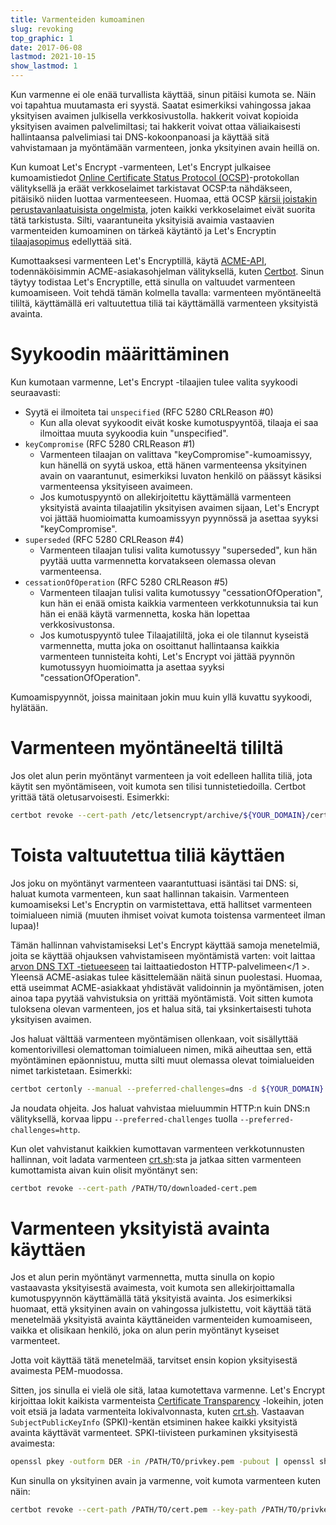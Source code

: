 ```yaml
---
title: Varmenteiden kumoaminen
slug: revoking
top_graphic: 1
date: 2017-06-08
lastmod: 2021-10-15
show_lastmod: 1
---
```



Kun varmenne ei ole enää turvallista käyttää, sinun pitäisi kumota se. Näin voi tapahtua muutamasta eri syystä. Saatat esimerkiksi vahingossa jakaa yksityisen avaimen julkisella verkkosivustolla. hakkerit voivat kopioida yksityisen avaimen palvelimiltasi; tai hakkerit voivat ottaa väliaikaisesti hallintaansa palvelimiasi tai DNS-kokoonpanoasi ja käyttää sitä vahvistamaan ja myöntämään varmenteen, jonka yksityinen avain heillä on.

Kun kumoat Let's Encrypt -varmenteen, Let's Encrypt julkaisee kumoamistiedot [Online Certificate Status Protocol (OCSP)](https://en.wikipedia.org/wiki/Online_Certificate_Status_Protocol)-protokollan välityksellä ja eräät verkkoselaimet tarkistavat OCSP:ta nähdäkseen, pitäisikö niiden luottaa varmenteeseen. Huomaa, että OCSP [kärsii joistakin perustavanlaatuisista ongelmista](https://www.imperialviolet.org/2011/03/18/revocation.html), joten kaikki verkkoselaimet eivät suorita tätä tarkistusta. Silti, vaarantuneita yksityisiä avaimia vastaavien varmenteiden kumoaminen on tärkeä käytäntö ja Let's Encryptin [tilaajasopimus](/repository) edellyttää sitä.

Kumottaaksesi varmenteen Let's Encryptillä, käytä [ACME-API](https://github.com/letsencrypt/boulder/blob/master/docs/acme-divergences.md), todennäköisimmin ACME-asiakasohjelman välityksellä, kuten [Certbot](https://certbot.eff.org/). Sinun täytyy todistaa Let's Encryptille, että sinulla on valtuudet varmenteen kumoamiseen. Voit tehdä tämän kolmella tavalla: varmenteen myöntäneeltä tililtä, käyttämällä eri valtuutettua tiliä tai käyttämällä varmenteen yksityistä avainta.

# Syykoodin määrittäminen

Kun kumotaan varmenne, Let's Encrypt -tilaajien tulee valita syykoodi seuraavasti:

* Syytä ei ilmoiteta tai `unspecified` (RFC 5280 CRLReason #0)
  - Kun alla olevat syykoodit eivät koske kumotuspyyntöä, tilaaja ei saa ilmoittaa muuta syykoodia kuin "unspecified".
* `keyCompromise` (RFC 5280 CRLReason #1)
  - Varmenteen tilaajan on valittava "keyCompromise"-kumoamissyy, kun hänellä on syytä uskoa, että hänen varmenteensa yksityinen avain on vaarantunut, esimerkiksi luvaton henkilö on päässyt käsiksi varmenteensa yksityiseen avaimeen.
  - Jos kumotuspyyntö on allekirjoitettu käyttämällä varmenteen yksityistä avainta tilaajatilin yksityisen avaimen sijaan, Let's Encrypt voi jättää huomioimatta kumoamissyyn pyynnössä ja asettaa syyksi "keyCompromise".
* `superseded` (RFC 5280 CRLReason #4)
  - Varmenteen tilaajan tulisi valita kumotussyy "superseded", kun hän pyytää uutta varmennetta korvatakseen olemassa olevan varmenteensa.
* `cessationOfOperation` (RFC 5280 CRLReason #5)
  - Varmenteen tilaajan tulisi valita kumotussyy "cessationOfOperation", kun hän ei enää omista kaikkia varmenteen verkkotunnuksia tai kun hän ei enää käytä varmennetta, koska hän lopettaa verkkosivustonsa.
  - Jos kumotuspyyntö tulee Tilaajatililtä, joka ei ole tilannut kyseistä varmennetta, mutta joka on osoittanut hallintaansa kaikkia varmenteen tunnisteita kohti, Let's Encrypt voi jättää pyynnön kumotussyyn huomioimatta ja asettaa syyksi "cessationOfOperation".

Kumoamispyynnöt, joissa mainitaan jokin muu kuin yllä kuvattu syykoodi, hylätään.

# Varmenteen myöntäneeltä tililtä

Jos olet alun perin myöntänyt varmenteen ja voit edelleen hallita tiliä, jota käytit sen myöntämiseen, voit kumota sen tilisi tunnistetiedoilla. Certbot yrittää tätä oletusarvoisesti. Esimerkki:

```bash
certbot revoke --cert-path /etc/letsencrypt/archive/${YOUR_DOMAIN}/cert1.pem
```

# Toista valtuutettua tiliä käyttäen

Jos joku on myöntänyt varmenteen vaarantuttuasi isäntäsi tai DNS: si, haluat kumota varmenteen, kun saat hallinnan takaisin. Varmenteen kumoamiseksi Let's Encryptin on varmistettava, että hallitset varmenteen toimialueen nimiä (muuten ihmiset voivat kumota toistensa varmenteet ilman lupaa)!

Tämän hallinnan vahvistamiseksi Let's Encrypt käyttää samoja menetelmiä, joita se käyttää ohjauksen vahvistamiseen myöntämistä varten: voit laittaa [arvon DNS TXT -tietueeseen](https://tools.ietf.org/html/rfc8555#section-8.4) tai laittaatiedoston HTTP-palvelimeen</1 >. Yleensä ACME-asiakas tulee käsittelemään näitä sinun puolestasi. Huomaa, että useimmat ACME-asiakkaat yhdistävät validoinnin ja myöntämisen, joten ainoa tapa pyytää vahvistuksia on yrittää myöntämistä. Voit sitten kumota tuloksena olevan varmenteen, jos et halua sitä, tai yksinkertaisesti tuhota yksityisen avaimen.</p> 

Jos haluat välttää varmenteen myöntämisen ollenkaan, voit sisällyttää komentorivillesi olemattoman toimialueen nimen, mikä aiheuttaa sen, että myöntäminen epäonnistuu, mutta silti muut olemassa olevat toimialueiden nimet tarkistetaan. Esimerkki:



```bash
certbot certonly --manual --preferred-challenges=dns -d ${YOUR_DOMAIN} -d nonexistent.${YOUR_DOMAIN}
```


Ja noudata ohjeita. Jos haluat vahvistaa mieluummin HTTP:n kuin DNS:n välityksellä, korvaa lippu `--preferred-challenges` tuolla `--preferred-challenges=http`.

Kun olet vahvistanut kaikkien kumottavan varmenteen verkkotunnusten hallinnan, voit ladata varmenteen [crt.sh](https://crt.sh/):sta ja jatkaa sitten varmenteen kumottamista aivan kuin olisit myöntänyt sen:



```bash
certbot revoke --cert-path /PATH/TO/downloaded-cert.pem
```




# Varmenteen yksityistä avainta käyttäen

Jos et alun perin myöntänyt varmennetta, mutta sinulla on kopio vastaavasta yksityisestä avaimesta, voit kumota sen allekirjoittamalla kumotuspyynnön käyttämällä tätä yksityistä avainta. Jos esimerkiksi huomaat, että yksityinen avain on vahingossa julkistettu, voit käyttää tätä menetelmää yksityistä avainta käyttäneiden varmenteiden kumoamiseen, vaikka et olisikaan henkilö, joka on alun perin myöntänyt kyseiset varmenteet.

Jotta voit käyttää tätä menetelmää, tarvitset ensin kopion yksityisestä avaimesta PEM-muodossa.

Sitten, jos sinulla ei vielä ole sitä, lataa kumotettava varmenne. Let's Encrypt kirjoittaa lokit kaikista varmenteista [Certificate Transparency](https://www.certificate-transparency.org/) -lokeihin, joten voit etsiä ja ladata varmenteita lokivalvonnasta, kuten [crt.sh](https://crt.sh/). Vastaavan `SubjectPublicKeyInfo` (SPKI)-kentän etsiminen hakee kaikki yksityistä avainta käyttävät varmenteet. SPKI-tiivisteen purkaminen yksityisestä avaimesta:


```bash
openssl pkey -outform DER -in /PATH/TO/privkey.pem -pubout | openssl sha256
```


Kun sinulla on yksityinen avain ja varmenne, voit kumota varmenteen kuten näin:



```bash
certbot revoke --cert-path /PATH/TO/cert.pem --key-path /PATH/TO/privkey.pem --reason keyCompromise
```
